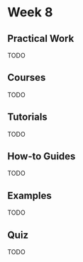 # Week 8

## Practical Work

TODO

## Courses

TODO

## Tutorials

TODO

## How-to Guides

TODO

## Examples

TODO

## Quiz

TODO
